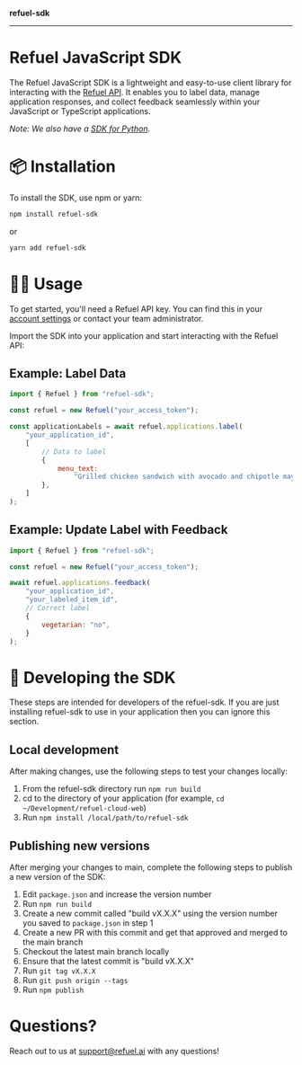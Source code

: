**refuel-sdk**

***

# Refuel JavaScript SDK

The Refuel JavaScript SDK is a lightweight and easy-to-use client library for interacting with the [Refuel API](https://cloud-api.refuel.ai/docs). It enables you to label data, manage application responses, and collect feedback seamlessly within your JavaScript or TypeScript applications.

_Note: We also have a [SDK for Python](https://docs.refuel.ai/python-sdk/)._

# 📦 Installation

To install the SDK, use npm or yarn:

```sh
npm install refuel-sdk
```

or

```sh
yarn add refuel-sdk
```

# 🧑‍💻 Usage

To get started, you'll need a Refuel API key. You can find this in your [account settings](https://app.refuel.ai/settings) or contact your team administrator.

Import the SDK into your application and start interacting with the Refuel API:

## Example: Label Data

```javascript
import { Refuel } from "refuel-sdk";

const refuel = new Refuel("your_access_token");

const applicationLabels = await refuel.applications.label(
    "your_application_id",
    [
        // Data to label
        {
            menu_text:
                "Grilled chicken sandwich with avocado and chipotle mayo",
        },
    ]
);
```

## Example: Update Label with Feedback

```javascript
import { Refuel } from "refuel-sdk";

const refuel = new Refuel("your_access_token");

await refuel.applications.feedback(
    "your_application_id",
    "your_labeled_item_id",
    // Correct label
    {
        vegetarian: "no",
    }
);
```

# 🔨 Developing the SDK

These steps are intended for developers of the refuel-sdk. If you are just installing refuel-sdk to use in your application then you can ignore this section.

## Local development

After making changes, use the following steps to test your changes locally:

1. From the refuel-sdk directory run `npm run build`
2. cd to the directory of your application (for example, `cd ~/Development/refuel-cloud-web`)
3. Run `npm install /local/path/to/refuel-sdk`

## Publishing new versions

After merging your changes to main, complete the following steps to publish a new version of the SDK:

1. Edit `package.json` and increase the version number
2. Run `npm run build`
3. Create a new commit called "build vX.X.X" using the version number you saved to `package.json` in step 1
4. Create a new PR with this commit and get that approved and merged to the main branch
5. Checkout the latest main branch locally
6. Ensure that the latest commit is "build vX.X.X"
7. Run `git tag vX.X.X`
8. Run `git push origin --tags`
9. Run `npm publish`

# Questions?

Reach out to us at support@refuel.ai with any questions!
